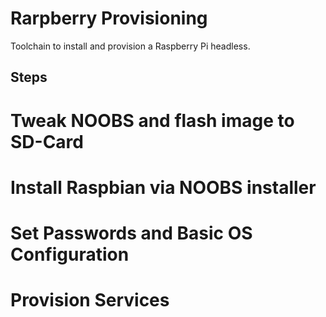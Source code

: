 Rarpberry Provisioning
======================

Toolchain to install and provision a Raspberry Pi headless.

Steps
-----

 # Tweak NOOBS and flash image to SD-Card
 # Install Raspbian via NOOBS installer
 # Set Passwords and Basic OS Configuration
 # Provision Services


